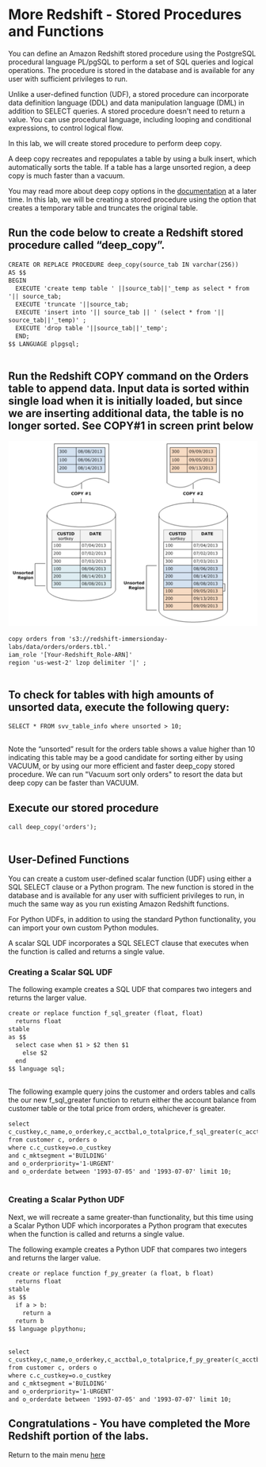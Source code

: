 # More Redshift - Stored Procedures and Functions

You can define an Amazon Redshift stored procedure using the PostgreSQL procedural language PL/pgSQL to perform a set of SQL queries and logical operations. The procedure is stored in the database and is available for any user with sufficient privileges to run.

Unlike a user-defined function (UDF), a stored procedure can incorporate data definition language (DDL) and data manipulation language (DML) in addition to SELECT queries. A stored procedure doesn't need to return a value. You can use procedural language, including looping and conditional expressions, to control logical flow.

In this lab, we will create stored procedure to perform deep copy.

A deep copy recreates and repopulates a table by using a bulk insert, which automatically sorts the table. If a table has a large unsorted region, a deep copy is much faster than a vacuum.

You may read more about deep copy options in the [documentation](https://docs.aws.amazon.com/redshift/latest/dg/performing-a-deep-copy.html) at a later time.  In this lab, we will be creating a stored procedure using the option that creates a temporary table and truncates the original table.

## Run the code below to create a Redshift stored procedure called “deep_copy”.

````
CREATE OR REPLACE PROCEDURE deep_copy(source_tab IN varchar(256))
AS $$
BEGIN
  EXECUTE 'create temp table ' ||source_tab||'_temp as select * from '|| source_tab;
  EXECUTE 'truncate '||source_tab;
  EXECUTE 'insert into '|| source_tab || ' (select * from '|| source_tab||'_temp)' ;
  EXECUTE 'drop table '||source_tab||'_temp';
  END;
$$ LANGUAGE plpgsql;


````

## Run the Redshift COPY command on the Orders table to append data. Input data is sorted within single load when it is initially loaded, but since we are inserting additional data, the table is no longer sorted. See COPY#1 in screen print below
![](../images/sorted.png)

````
copy orders from 's3://redshift-immersionday-labs/data/orders/orders.tbl.'
iam_role '[Your-Redshift_Role-ARN]'
region 'us-west-2' lzop delimiter '|' ;


````

## To check for tables with high amounts of unsorted data, execute the following query:

````
SELECT * FROM svv_table_info where unsorted > 10;


````

Note the “unsorted” result for the orders table shows a value higher than 10 indicating this table may be a good candidate for sorting either by using VACUUM, or by using our more efficient and faster deep_copy stored procedure. We can run "Vacuum sort only orders" to resort the data but deep copy can be faster than VACUUM. 

## Execute our stored procedure

````
call deep_copy('orders');


````

##  User-Defined Functions

You can create a custom user-defined scalar function (UDF) using either a SQL SELECT clause or a Python program. The new function is stored in the database and is available for any user with sufficient privileges to run, in much the same way as you run existing Amazon Redshift functions.

For Python UDFs, in addition to using the standard Python functionality, you can import your own custom Python modules.

A scalar SQL UDF incorporates a SQL SELECT clause that executes when the function is called and returns a single value.

### Creating a Scalar SQL UDF  
The following example creates a SQL UDF that compares two integers and returns the larger value.

````
create or replace function f_sql_greater (float, float)
  returns float
stable
as $$
  select case when $1 > $2 then $1
    else $2
  end
$$ language sql;


````

The following example query joins the customer and orders tables and calls the our new f_sql_greater function to return either the account balance from customer table or the total price from orders, whichever is greater.

````
select c_custkey,c_name,o_orderkey,c_acctbal,o_totalprice,f_sql_greater(c_acctbal,o_totalprice)
from customer c, orders o
where c.c_custkey=o.o_custkey
and c_mktsegment ='BUILDING'
and o_orderpriority='1-URGENT'
and o_orderdate between '1993-07-05' and '1993-07-07' limit 10;


````

### Creating a Scalar Python UDF
Next, we will recreate a same greater-than functionality, but this time using a Scalar Python UDF which incorporates a Python program that executes when the function is called and returns a single value.

The following example creates a Python UDF that compares two integers and returns the larger value.

````
create or replace function f_py_greater (a float, b float)
  returns float
stable
as $$
  if a > b:
    return a
  return b
$$ language plpythonu;


````

````
select c_custkey,c_name,o_orderkey,c_acctbal,o_totalprice,f_py_greater(c_acctbal,o_totalprice)
from customer c, orders o
where c.c_custkey=o.o_custkey
and c_mktsegment ='BUILDING'
and o_orderpriority='1-URGENT'
and o_orderdate between '1993-07-05' and '1993-07-07' limit 10;

````

## Congratulations - You have completed the More Redshift portion of the labs.
Return to the main menu [here](../../README.md)